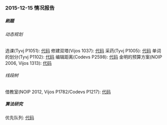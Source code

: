 ### 2015-12-15 情况报告
##### 刷题
###### 动态规划
选课(Tyvj P1051): [代码](http://git.oschina.net/riteme/test/blob/master/oi/Code/tyvj/P1051/main.cpp)
修建双塔(Vijos 1037): [代码](http://git.oschina.net/riteme/test/blob/master/oi/Code/tyvj/P1114/main.cpp)
采药(Tyvj P1005): [代码](http://git.oschina.net/riteme/test/blob/master/oi/Code/tyvj/P1005/main.cpp)
单词的划分(Tyvj P1102): [代码](http://git.oschina.net/riteme/test/blob/master/oi/Code/tyvj/P1102/main.cpp)
编辑距离(Codevs P2598): [代码](http://git.oschina.net/riteme/test/blob/master/oi/Code/codevs/P2598/main.cpp)
金明的预算方案(NOIP 2006, Vijos 1313): [代码](http://git.oschina.net/riteme/test/blob/master/oi/Code/vijos/P1313/main.cpp)

###### 线段树
借教室(NOIP 2012, Vijos P1782/Codevs P1217): [代码](http://git.oschina.net/riteme/test/blob/master/oi/Code/vijos/P1782/main.cpp)

##### 算法研究
优先队列: [代码](http://git.oschina.net/riteme/test/blob/master/oi/Code/algs/Heap/PriorityQueue.hpp)
